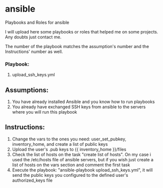 # ansible

Playbooks and Roles for ansible


I will upload here some playbooks or roles that helped me on some projects. Any doubts just contact me.

The number of the playbook matches the assumption's number and the Instructions' number as well. 



### Playbook:
1. upload_ssh_keys.yml

## Assumptions:
1. You have already installed Ansible and you know how to run playbooks  
1. You already have exchanged SSH keys from ansible to the servers where you will run this playbook

## Instructions:
1. Change the vars to the ones you need: user_set_pubkey, inventory_home, and create a list of public keys 
1. Upload the user's .pub keys to {{ inventory_home }}/files
1. Check the list of hosts on the task "create list of hosts". On my case i used the /etc/hosts file of ansible servers, but if you wish just create a list of hosts on the vars section and comment the first task
1. Execute the playbook: "ansible-playbook upload_ssh_keys.yml", it will send the public keys you configured to the defined user's authorized_keys file  



